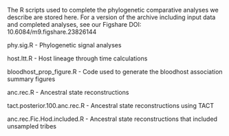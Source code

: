 The R scripts used to complete the phylogenetic comparative analyses we describe are stored here.  For a version of the archive including input data and completed analyses, see our Figshare DOI: 10.6084/m9.figshare.23826144

phy.sig.R - Phylogenetic signal analyses 

host.ltt.R - Host lineage through time calculations 

bloodhost_prop_figure.R - Code used to generate the bloodhost association summary figures 

anc.rec.R - Ancestral state reconstructions 

tact.posterior.100.anc.rec.R - Ancestral state reconstructions using TACT 

anc.rec.Fic.Hod.included.R - Ancestral state reconstructions that included unsampled tribes 
